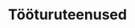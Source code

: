 ---
schema: default
title: Tööturuteenused
title_en: Labor market services
notes: 'Töötukassa poolt pakutavate tööturuteenuste statistika. Vähenenud töövõimega töötutele osutatud teenused on välja toodud eraldi failis. Andmeid uuendatakse kord kuus. Eelmise kuu statistika avaldatakse üldjuhul järgmise kuu 10. kuupäevaks.'
notes_en:  "Statistics on labor market services provided by the Unemployment Insurance Fund. Services provided to the unemployed with reduced working capacity are listed in a separate file. The data is updated once a month. Last month's statistics are usually published by the 10th of the following month."
category: 
  - Elanikkond ja ühiskond 
category_en: 
  - Population and Society
resources:
  - name: Aktiivsed tööturumeetmed
    url: ‘https://www.tootukassa.ee/sites/tootukassa.ee/files/almp.xlsx’ 
    format: xlsx
    interactive: ‘False’
  - name: Aktiivsed tööturumeetmed (vähenenud töövõimega inimesed)
    url: ‘https://www.tootukassa.ee/sites/tootukassa.ee/files/almp_vah_toovoime.xlsx 
    format: xlsx
    interactive: ‘False’    
license: ‘https://creativecommons.org/licenses/by-sa/3.0/ee/legalcode’
update_freq: ‘http://purl.org/linked-data/sdmx/2009/code#freq-M’
date_issued: 13/06/2019 
date_modified: 13/06/2019 
organization: Eesti Töötukassa
maintainer_name: Eesti Töötukassa
maintainer_email: github@tootukassa.ee
maintainer_phone: ‘614 7386’
---